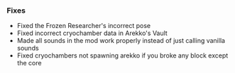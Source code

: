 ### Fixes
- Fixed the Frozen Researcher's incorrect pose
- Fixed incorrect cryochamber data in Arekko's Vault
- Made all sounds in the mod work properly instead of just calling vanilla sounds
- Fixed cryochambers not spawning arekko if you broke any block except the core